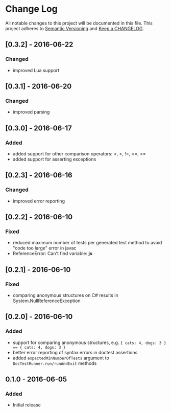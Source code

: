 # Change Log
All notable changes to this project will be documented in this file.
This project adheres to [Semantic Versioning](http://semver.org/) and
[Keep a CHANGELOG](http://keepachangelog.com/).

## [0.3.2] - 2016-06-22
### Changed
- improved Lua support

## [0.3.1] - 2016-06-20
### Changed
- improved parsing

## [0.3.0] - 2016-06-17
### Added
- added support for other comparison operators: <, >, !=, <=, >=
- added support for asserting exceptions

## [0.2.3] - 2016-06-16
### Changed
- improved error reporting

## [0.2.2] - 2016-06-10
### Fixed
- reduced maximum number of tests per generated test method to avoid "code too large" error in javac
- ReferenceError: Can't find variable: __js__

## [0.2.1] - 2016-06-10
### Fixed
- comparing anonymous structures on C# results in System.NullReferenceException

## [0.2.0] - 2016-06-10
### Added
- support for comparing anonymous structures, e.g. `{ cats: 4, dogs: 3 } == { cats: 4, dogs: 3 }`
- better error reporting of syntax errors in doctest assertions
- added `expectedMinNumberOfTests` argument to `DocTestRunner.run/runAndExit` methods

## 0.1.0 - 2016-06-05
### Added
- Initial release

